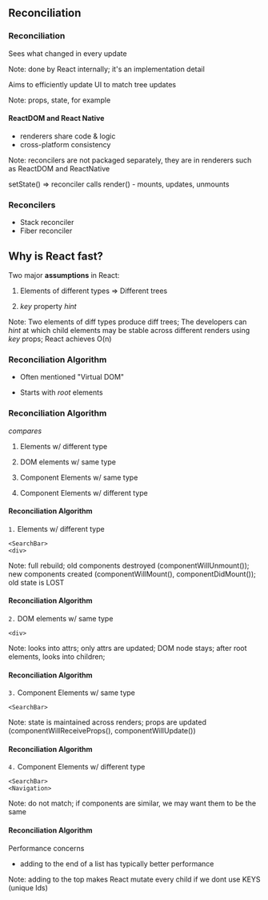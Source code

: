 ## Reconciliation


### Reconciliation

Sees what changed in every update

Note: done by React internally; it's an implementation detail



Aims to efficiently update UI to match tree updates

Note: props, state, for example


#### ReactDOM and React Native
- renderers share code & logic
- cross-platform consistency

Note: reconcilers are not packaged separately, they are in renderers such as ReactDOM and ReactNative


setState() => reconciler calls render() - mounts, updates, unmounts


### Reconcilers
- Stack reconciler
- Fiber reconciler


## Why is React fast?
Two major **assumptions** in React:
1. Elements of different types =>  Different trees

2. *key* property *hint*

Note: Two elements of diff types produce diff trees; The developers can *hint* at which child elements may be stable across different renders using *key* props; React achieves O(n)


### Reconciliation Algorithm
- Often mentioned "Virtual DOM"

- Starts with *root* elements


### Reconciliation Algorithm
*compares*
1. Elements w/ different type

2. DOM elements w/ same type

3. Component Elements w/ same type

4. Component Elements w/ different type


#### Reconciliation Algorithm
`1.` Elements w/ different type
```
<SearchBar>
<div>
```

Note: full rebuild; old components destroyed (componentWillUnmount()); new components created (componentWillMount(), componentDidMount()); old state is LOST


#### Reconciliation Algorithm
`2.` DOM elements w/ same type
```
<div>
```

Note: looks into attrs; only attrs are updated; DOM node stays; after root elements, looks into children;


#### Reconciliation Algorithm
`3.` Component Elements w/ same type
```
<SearchBar>
```

Note: state is maintained across renders; props are updated (componentWillReceiveProps(), componentWillUpdate())


#### Reconciliation Algorithm
`4.` Component Elements w/ different type
```
<SearchBar>
<Navigation>
```

Note: do not match; if components are similar, we may want them to be the same


#### Reconciliation Algorithm
Performance concerns
- adding to the end of a list has typically better performance

Note: adding to the top makes React mutate every child if we dont use KEYS (unique Ids)
